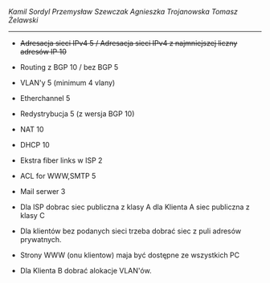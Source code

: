 _Kamil Sordyl_
_Przemysław Szewczak_
_Agnieszka Trojanowska_
_Tomasz Żelawski_

---

- ~~Adresacja sieci IPv4 5 / Adresacja sieci IPv4 z najmniejszej liczny adresów IP 10~~
- Routing z BGP 10 / bez BGP 5
- VLAN'y 5 (minimum 4 vlany)
- Etherchannel 5
- Redystrybucja 5 (z wersja BGP 10)
- NAT 10
- DHCP 10
- Ekstra fiber links w ISP 2
- ACL for WWW,SMTP 5
- Mail serwer 3

- Dla ISP dobrac siec publiczna z klasy A dla Klienta A siec publiczna z klasy C
- Dla klientów bez podanych sieci trzeba dobrać siec z puli adresów prywatnych.
- Strony WWW (onu klientow) maja być dostępne ze wszystkich PC
- Dla Klienta B dobrać alokacje VLAN'ów.
